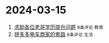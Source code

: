 # 2024-03-15

1. [求助各位老哥学历提升问题](https://www.v2ex.com/t/1023822) `8条评论` `教育`
1. [拼多多电车商家的套路](https://www.v2ex.com/t/1023816) `6条评论` `生活`
